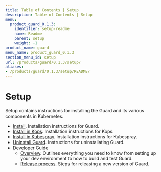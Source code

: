 ```yaml
---
title: Table of Contents | Setup
description: Table of Contents | Setup
menu:
  product_guard_0.1.3:
    identifier: setup-readme
    name: Readme
    parent: setup
    weight: -1
product_name: guard
menu_name: product_guard_0.1.3
section_menu_id: setup
url: /products/guard/0.1.3/setup/
aliases:
- /products/guard/0.1.3/setup/README/
---
```


# Setup

Setup contains instructions for installing the Guard and its various components in Kubernetes.

- [Install](/products/guard/0.1.3/setup/install). Installation instructions for Guard.
- [Install in Kops](/products/guard/0.1.3/setup/install-kops). Installation instructions for Kops.
- [Install in Kubespray](/products/guard/0.1.3/setup/install-kubespray). Installation instructions for Kubespray.
- [Uninstall Guard](/products/guard/0.1.3/setup/uninstall). Instructions for uninstallating Guard.
- Developer Guide
  - [Overview](/products/guard/0.1.3/setup/developer-guide/overview). Outlines everything you need to know from setting up your dev environment to how to build and test Guard.
  - [Release process](/products/guard/0.1.3/setup/developer-guide/release). Steps for releasing a new version of Guard.
